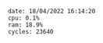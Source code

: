 

                date: 18/04/2022 16:14:20
                cpu: 0.1%
                ram: 18.9%
                cycles: 23640

                         